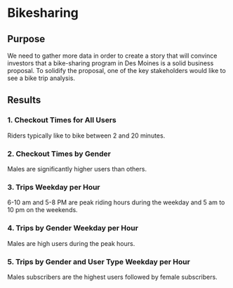 # Bikesharing

## Purpose

We need to gather more data in order to create a story that will convince investors that a bike-sharing program in Des Moines is a solid business proposal. To solidify the proposal, one of the key stakeholders would like to see a bike trip analysis.

## Results

### 1. Checkout Times for All Users
Riders typically like to bike between 2 and 20 minutes.

### 2. Checkout Times by Gender
Males are significantly higher users than others.

### 3. Trips Weekday per Hour
6-10 am and 5-8 PM are peak riding hours during the weekday and 5 am to 10 pm on the weekends.

### 4. Trips by Gender Weekday per Hour
Males are high users during the peak hours.

### 5. Trips by Gender and User Type Weekday per Hour 
Males subscribers are the highest users followed by female subscribers.
